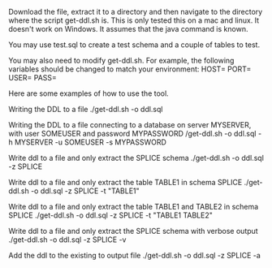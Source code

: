 Download the file, extract it to a directory and then navigate to the directory where the script get-ddl.sh is. This is only tested this on a mac and linux. It doesn't work on Windows. It assumes that the java command is known. 

You may use test.sql to create a test schema and a couple of tables to test.

You may also need to modify get-ddl.sh. For example, the following variables should be changed to match your environment:
HOST=
PORT=
USER=
PASS=

Here are some examples of how to use the tool.

Writing the DDL to a file
./get-ddl.sh -o ddl.sql

Writing the DDL to a file connecting to a database on server MYSERVER, with user SOMEUSER and password MYPASSWORD
/get-ddl.sh -o ddl.sql -h MYSERVER -u SOMEUSER -s MYPASSWORD

Write ddl to a file and only extract the SPLICE schema
./get-ddl.sh -o ddl.sql -z SPLICE

Write ddl to a file and only extract the table TABLE1 in schema SPLICE
./get-ddl.sh -o ddl.sql -z SPLICE -t "TABLE1"

Write ddl to a file and only extract the table TABLE1 and TABLE2 in schema SPLICE
./get-ddl.sh -o ddl.sql -z SPLICE -t "TABLE1 TABLE2"

Write ddl to a file and only extract the SPLICE schema with verbose output
./get-ddl.sh -o ddl.sql -z SPLICE -v

Add the ddl to the existing to output file
./get-ddl.sh -o ddl.sql -z SPLICE -a
